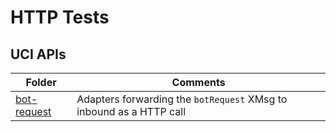 # HTTP Tests

## UCI APIs

| Folder | Comments |
| -- | -- |
| [bot-request](./inbound-js/bot-request/) | Adapters forwarding the `botRequest` XMsg to inbound as a HTTP call |